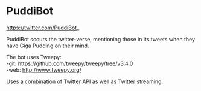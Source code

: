# PuddiBot
   
https://twitter.com/PuddiBot_  
    
PuddiBot scours the twitter-verse, mentioning those in its tweets when they have Giga Pudding on their mind.  
  
The bot uses Tweepy:  
-git: https://github.com/tweepy/tweepy/tree/v3.4.0  
-web: http://www.tweepy.org/  
  
Uses a combination of Twitter API as well as Twitter streaming.
